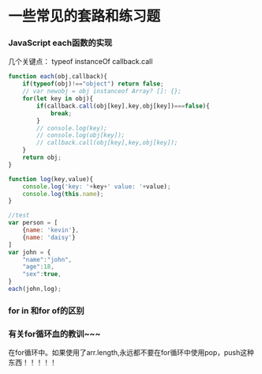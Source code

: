 # 一些常见的套路和练习题


### JavaScript each函数的实现
几个关键点：
typeof instanceOf callback.call

```javascript
function each(obj,callback){
    if(typeof(obj)!=="object") return false;
    // var newobj = obj instanceof Array? []: {};
    for(let key in obj){
        if(callback.call(obj[key],key,obj[key])===false){
            break;
        }
        // console.log(key);
        // console.log(obj[key]);
        // callback.call(obj[key],key,obj[key]);
    }
    return obj;
}

function log(key,value){
    console.log('key: '+key+' value: '+value);
    console.log(this.name);
}

//test
var person = [
    {name: 'kevin'},
    {name: 'daisy'}
]
var john = {
    "name":"john",
    "age":18,
    "sex":true,
}
each(john,log);
```

### for in 和for of的区别



### 有关for循环血的教训~~~
在for循环中。如果使用了arr.length,永远都不要在for循环中使用pop，push这种东西！！！！！


